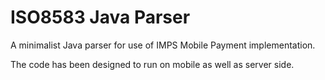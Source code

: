 # ISO8583 Java Parser

A minimalist Java parser for use of IMPS Mobile Payment implementation. 

The code has been designed to run on mobile as well as server side. 
